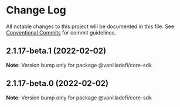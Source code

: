 # Change Log

All notable changes to this project will be documented in this file.
See [Conventional Commits](https://conventionalcommits.org) for commit guidelines.

## 2.1.17-beta.1 (2022-02-02)

**Note:** Version bump only for package @vanilladefi/core-sdk





## 2.1.17-beta.0 (2022-02-02)

**Note:** Version bump only for package @vanilladefi/core-sdk
